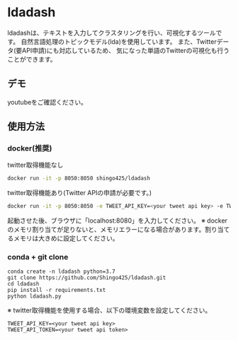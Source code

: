 # ldadash
ldadashは、テキストを入力してクラスタリングを行い、可視化するツールです。
自然言語処理のトピックモデル(lda)を使用しています。
また、Twitterデータ(要API申請)にも対応しているため、
気になった単語のTwitterの可視化も行うことができます。

## デモ
youtubeをご確認ください。

## 使用方法

### docker(推奨)
twitter取得機能なし
```bash
docker run -it -p 8050:8050 shingo425/ldadash
```
twitter取得機能あり(Twitter APIの申請が必要です。)
```bash
docker run -it -p 8050:8050 -e TWEET_API_KEY=<your tweet api key> -e TWEET_API_TOKEN=<your tweet api token> shingo425/ldadash
```

起動させた後、ブラウザに「localhost:8080」を入力してください。
※ dockerのメモリ割り当てが足りないと、メモリエラーになる場合があります。割り当てるメモリは大きめに設定してください。

### conda + git clone
```
conda create -n ldadash python=3.7
git clone https://github.com/Shingo425/ldadash.git
cd ldadash
pip install -r requirements.txt
python ldadash.py
```
※ twitter取得機能を使用する場合、以下の環境変数を設定してください。
```
TWEET_API_KEY=<your tweet api key>
TWEET_API_TOKEN=<your tweet api token>
```



